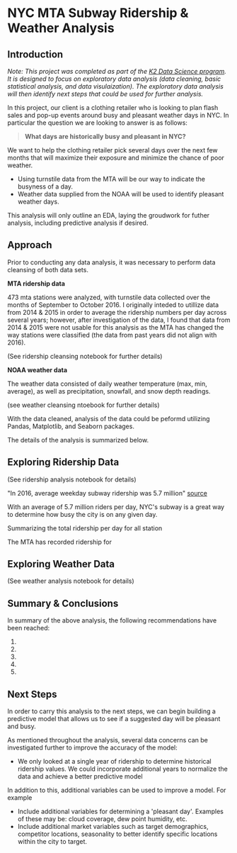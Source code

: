 # NYC MTA Subway Ridership & Weather Analysis

## Introduction

*Note: This project was completed as part of the [K2 Data Science program](http://www.k2datascience.com/).  It is designed to focus on exploratory data analysis (data cleaning, basic statistical analysis, and data visulaization).  The exploratory data analysis will then identify next steps that could be used for further analysis.*

In this project, our client is a clothing retailer who is looking to plan flash sales and pop-up events around busy and pleasant weather days in NYC.  In particular the question we are looking to answer is as follows:

> **What days are historically busy and pleasant in NYC?**

We want to help the clothing retailer pick several days over the next few months that will maximize their exposure and minimize the chance of poor weather.
* Using turnstile data from the MTA will be our way to indicate the busyness of a day. 
* Weather data supplied from the NOAA will be used to identify pleasant weather days. 

This analysis will only outline an EDA, laying the groudwork for futher analysis, including predictive analysis if desired. 

## Approach
Prior to conducting any data analysis, it was necessary to perform data cleansing of both data sets.  

**MTA ridership data**

473 mta stations were analyzed, with turnstile data collected over the months of September to October 2016.  I originally inteded to utillize data from 2014 & 2015 in order to average the ridership numbers per day across several years; however, after investigation of the data, I found that data from 2014 & 2015 were not usable for this analysis as the MTA has changed the way stations were classified (the data from past years did not align with 2016).

(See ridership cleansing notebook for further details)

**NOAA weather data**

The weather data consisted of daily weather temperature (max, min, average), as well as precipitation, snowfall, and snow depth readings.  

(see weather cleansing ntoebook for further details)

With the data cleaned, analysis of the data could be peformd utilizing Pandas, Matplotlib, and Seaborn packages. 

The details of the analysis is summarized below.

## Exploring Ridership Data
(See ridership analysis notebook for details)

"In 2016, average weekday subway ridership was 5.7 million" [source](http://web.mta.info/nyct/facts/ffsubway.htm)

With an average of 5.7 million riders per day, NYC's subway is a great way to determine how busy the city is on any given day.  

Summarizing the total ridership per day for all station

The MTA has recorded ridership for 

## Exploring Weather Data
(See weather analysis notebook for details)

## Summary & Conclusions
In summary of the above analysis, the following recommendations have been reached:

1. 
2. 
3.
4.
5.


## Next Steps
In order to carry this analysis to the next steps, we can begin building a predictive model that allows us to see if a suggested day will be pleasant and busy.  

As mentioned throughout the analysis, several data concerns can be investigated further to improve the accuracy of the model:
* We only looked at a single year of ridership to determine historical ridership values.  We could incorporate additional years to normalize the data and achieve a better predictive model

In addition to this, additional variables can be used to improve a model.  For example
* Include additional variables for determining a 'pleasant day'.  Examples of these may be: cloud coverage, dew point humidity, etc.  
* Include additional market variables such as target demographics, competitor locations, seasonality to better identify specific locations within the city to target. 


